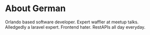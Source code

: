 # About German  

Orlando based software developer. Expert waffler at meetup talks. Alledgedly a laravel expert. Frontend hater. RestAPIs all day everyday. 

